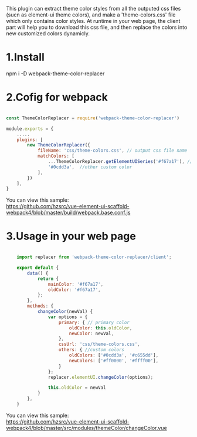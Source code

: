 This plugin can extract theme color styles from all the outputed css files (sucn as element-ui theme colors), and make a 'theme-colors.css' file which only contains color styles. At runtime in your web page, the client part will help you to download this css file, and then replace the colors into new customized colors dynamicly.

# 1.Install
npm i -D webpack-theme-color-replacer

# 2.Cofig for webpack

````js

const ThemeColorReplacer = require('webpack-theme-color-replacer')

module.exports = {
    .....
    plugins: [
        new ThemeColorReplacer({
            fileName: 'css/theme-colors.css', // output css file name
            matchColors: [
                ...ThemeColorReplacer.getElementUISeries('#f67a17'), // primary color of element-ui
                '#0cdd3a',  //other custom color
            ],
        })
    ],
}
````

You can view this sample:  
https://github.com/hzsrc/vue-element-ui-scaffold-webpack4/blob/master/build/webpack.base.conf.js

# 3.Usage in your web page
````js

    import replacer from 'webpack-theme-color-replacer/client';

    export default {
        data() {
            return {
                mainColor: '#f67a17',
                oldColor: '#f67a17',
            };
        },
        methods: {
            changeColor(newVal) {
                var options = {
                    primary: { // primary color
                        oldColor: this.oldColor,
                        newColor: newVal,
                    },
                    cssUrl: 'css/theme-colors.css',
                    others: { //custom colors
                        oldColors: ['#0cdd3a', '#c655dd'],
                        newColors: ['#ff0000', '#ffff00'],
                    }
                };
                replacer.elementUI.changeColor(options);

                this.oldColor = newVal
            }
        },
    }


````

You can view this sample:  
https://github.com/hzsrc/vue-element-ui-scaffold-webpack4/blob/master/src/modules/themeColor/changeColor.vue

